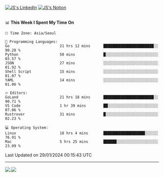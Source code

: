 
[![JS's LinkedIn](https://img.shields.io/badge/LinkedIn-blue?style=for-the-badge&logo=linkedin)](https://www.linkedin.com/in/jaeseung-lee-5a2a32139/) 
[![JS's Notion](https://img.shields.io/badge/Notion-black?style=for-the-badge&logo=notion)](https://bit.ly/ljswiki1) <br><br>
<!-- ![JS's GitHub stats](https://github-readme-stats-lemon-five.vercel.app/api?username=tkxkd0159&hide=contribs,prs,stars,issues&show_icons=true&theme=react&include_all_commits=true)   -->
<!-- ![Top Langs](https://github-readme-stats-lemon-five.vercel.app/api/top-langs/?username=tkxkd0159&layout=compact&hide=jupyter%20notebook,scss,html,css&langs_count=10)  -->


<!--START_SECTION:waka-->
📊 **This Week I Spent My Time On** 

```text
🕑︎ Time Zone: Asia/Seoul

💬 Programming Languages: 
Go                       21 hrs 12 mins      ███████████████████████░░   90.28 % 
Python                   50 mins             █░░░░░░░░░░░░░░░░░░░░░░░░   03.57 % 
JSON                     27 mins             ░░░░░░░░░░░░░░░░░░░░░░░░░   01.92 % 
Shell Script             15 mins             ░░░░░░░░░░░░░░░░░░░░░░░░░   01.07 % 
YAML                     14 mins             ░░░░░░░░░░░░░░░░░░░░░░░░░   01.06 % 

🔥 Editors: 
GoLand                   21 hrs 18 mins      ███████████████████████░░   90.71 % 
VS Code                  1 hr 39 mins        ██░░░░░░░░░░░░░░░░░░░░░░░   07.06 % 
Rustrover                31 mins             █░░░░░░░░░░░░░░░░░░░░░░░░   02.23 % 

💻 Operating System: 
Linux                    18 hrs 4 mins       ███████████████████░░░░░░   76.91 % 
Mac                      5 hrs 25 mins       ██████░░░░░░░░░░░░░░░░░░░   23.09 % 
```


 Last Updated on 29/01/2024 00:15:43 UTC
<!--END_SECTION:waka-->

---
<a href="https://github.com/tkxkd0159/dsalgo">
  <img align="center" src="https://github-readme-stats-lemon-five.vercel.app/api/pin/?username=tkxkd0159&repo=dsalgo&theme=react" />
</a>
<a href="https://github.com/tkxkd0159/books">
  <img align="center" src="https://github-readme-stats-lemon-five.vercel.app/api/pin/?username=tkxkd0159&repo=books&theme=react" />
</a>

<!---
- 🔭 I’m currently working on ...
- 🌱 I’m currently learning blockchain and distributed network
- 👯 I’m looking to collaborate on ...
- 🤔 I’m looking for help with ...
- 💬 Ask me about ...
- 📫 How to reach me: ...
- 😄 Pronouns: ...
- ⚡ Fun fact: ...
-->
